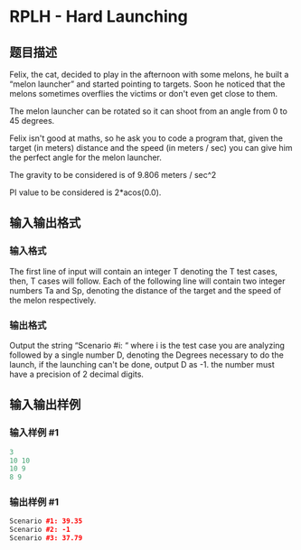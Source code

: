 # RPLH - Hard Launching

## 题目描述

Felix, the cat, decided to play in the afternoon with some melons, he built a “melon launcher” and started pointing to targets. Soon he noticed that the melons sometimes overflies the victims or don't even get close to them.

The melon launcher can be rotated so it can shoot from an angle from 0 to 45 degrees.

Felix isn't good at maths, so he ask you to code a program that, given the target (in meters) distance and the speed (in meters / sec) you can give him the perfect angle for the melon launcher.

The gravity to be considered is of 9.806 meters / sec^2

PI value to be considered is 2\*acos(0.0).

## 输入输出格式

### 输入格式

The first line of input will contain an integer T denoting the T test cases, then, T cases will follow. Each of the following line will contain two integer numbers Ta and Sp, denoting the distance of the target and the speed of the melon respectively.

### 输出格式

Output the string “Scenario #i: “ where i is the test case you are analyzing followed by a single number D, denoting the Degrees necessary to do the launch, if the launching can't be done, output D as -1. the number must have a precision of 2 decimal digits.

## 输入输出样例

### 输入样例 #1

```cpp
3
10 10
10 9
8 9
```


### 输出样例 #1

```cpp
Scenario #1: 39.35
Scenario #2: -1
Scenario #3: 37.79
```



